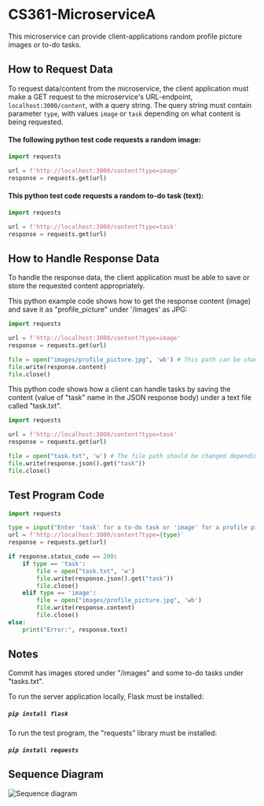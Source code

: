 # CS361-MicroserviceA

This microservice can provide client-applications random profile picture images or to-do tasks.


## How to Request Data
To request data/content from the microservice, the client application must make a GET request to the microservice's URL-endpoint, `localhost:3000/content`, with a query string. The query string must contain parameter `type`, with values `image` or `task` depending on what content is being requested. 

#### The following python test code requests a random image:

```python
import requests

url = f'http://localhost:3000/content?type=image'
response = requests.get(url)
```
#### This python test code requests a random to-do task (text):
```python
import requests

url = f'http://localhost:3000/content?type=task'
response = requests.get(url)
```

## How to Handle Response Data
To handle the response data, the client application must be able to save or store the requested content appropriately. 

This python example code shows how to get the response content (image) and save it as "profile_picture" under '/images' as JPG:

```python
import requests

url = f'http://localhost:3000/content?type=image'
response = requests.get(url)

file = open("images/profile_picture.jpg", 'wb') # This path can be changed depending on where the image should be saved instead.
file.write(response.content)
file.close()
```

This python code shows how a client can handle tasks by saving the content (value of "task" name in the JSON response body) under a text file called "task.txt".

```python
import requests

url = f'http://localhost:3000/content?type=task'
response = requests.get(url)

file = open("task.txt", 'w') # The file path should be changed depending on where the to-do task (plain text) should be written/stored in.
file.write(response.json().get("task"))
file.close()
```

## Test Program Code
```python
import requests

type = input("Enter 'task' for a to-do task or 'image' for a profile picture image: ").strip()
url = f'http://localhost:3000/content?type={type}'
response = requests.get(url)

if response.status_code == 200:
    if type == 'task':
        file = open("task.txt", 'w')
        file.write(response.json().get("task"))
        file.close()
    elif type == 'image':
        file = open("images/profile_picture.jpg", 'wb')
        file.write(response.content)
        file.close()
else:
    print("Error:", response.text)
```

## Notes
Commit has images stored under "/images" and some to-do tasks under "tasks.txt".

To run the server application locally, Flask must be installed: 
##### `pip install flask`
To run the test program, the "requests" library must be installed: 
##### `pip install requests`

## Sequence Diagram
![Sequence diagram](https://github.com/user-attachments/assets/683f0eee-f632-4717-9171-9afc44ccdaba)


